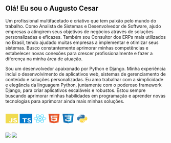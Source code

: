 ## Olá! Eu sou o Augusto Cesar

Um profissional multifacetado e criativo que tem paixão pelo mundo do trabalho. Como Analista de Sistemas e Desenvolvedor de Software, ajudo empresas a atingirem seus objetivos de negócios através de soluções personalizadas e eficazes. Também sou Consultor dos ERPs mais utilizados no Brasil, tendo ajudado muitas empresas a implementar e otimizar seus sistemas. Busco constantemente aprimorar minhas competências e estabelecer novas conexões para crescer profissionalmente e fazer a diferença na minha área de atuação.

Sou um desenvolvedor apaixonado por Python e Django. Minha experiência inclui o desenvolvimento de aplicativos web, sistemas de gerenciamento de conteúdo e soluções personalizadas. Eu amo trabalhar com a simplicidade e elegância da linguagem Python, juntamente com o poderoso framework Django, para criar aplicativos escaláveis e robustos. Estou sempre buscando aprimorar minhas habilidades em programação e aprender novas tecnologias para aprimorar ainda mais minhas soluções.



<div style="display: inline_block"><br>
  <img align="center" alt="Js" height="30" width="40" src="https://raw.githubusercontent.com/devicons/devicon/master/icons/javascript/javascript-plain.svg">
  <img align="center" alt="Ts" height="30" width="40" src="https://raw.githubusercontent.com/devicons/devicon/master/icons/typescript/typescript-plain.svg">
  <img align="center" alt="React" height="30" width="40" src="https://raw.githubusercontent.com/devicons/devicon/master/icons/react/react-original.svg">
  <img align="center" alt="HTML" height="30" width="40" src="https://raw.githubusercontent.com/devicons/devicon/master/icons/html5/html5-original.svg">
  <img align="center" alt="CSS" height="30" width="40" src="https://raw.githubusercontent.com/devicons/devicon/master/icons/css3/css3-original.svg">
  <img align="center" alt="Python" height="30" width="40" src="https://raw.githubusercontent.com/devicons/devicon/master/icons/python/python-original.svg">
  
  ##
 
<div> 
  <a href="https://www.instagram.com/acatcesar/?hl=pt-br" target="_blank"><img src="https://img.shields.io/badge/-Instagram-%23E4405F?style=for-the-badge&logo=instagram&logoColor=white" target="_blank"></a>
  <a href="https://www.linkedin.com/in/augusto-tavares-4625b219b/" target="_blank"><img src="https://img.shields.io/badge/-LinkedIn-%230077B5?style=for-the-badge&logo=linkedin&logoColor=white" target="_blank"></a> 
  
</div>

